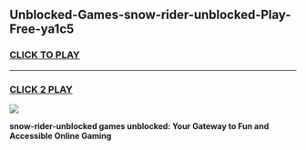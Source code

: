 
## Unblocked-Games-snow-rider-unblocked-Play-Free-ya1c5
<h3>
<a href="https://premium76.site?title=snow-rider-unblocked&ref=10A">CLICK TO PLAY</a></h3>
<hr>

<h3>
<a href="https://premium76.site?title=snow-rider-unblocked&ref=10A">CLICK 2 PLAY</a>
  
</h3>

<a href="https://premium76.site?title=snow-rider-unblocked&ref=10A"><img src="https://clearcache.store/games.png"></a>


**snow-rider-unblocked games unblocked: Your Gateway to Fun and Accessible Online Gaming**
